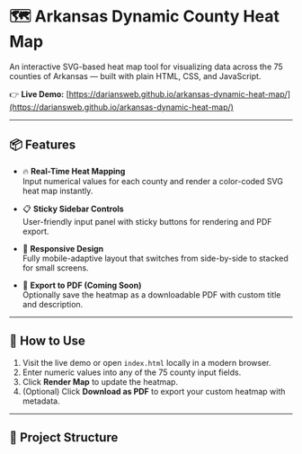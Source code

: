 # 🗺️ Arkansas Dynamic County Heat Map

An interactive SVG-based heat map tool for visualizing data across the 75 counties of Arkansas — built with plain HTML, CSS, and JavaScript.

👉 **Live Demo:** [https://dariansweb.github.io/arkansas-dynamic-heat-map/](https://dariansweb.github.io/arkansas-dynamic-heat-map/)

---

## 📦 Features

- 🔥 **Real-Time Heat Mapping**  
  Input numerical values for each county and render a color-coded SVG heat map instantly.

- 📋 **Sticky Sidebar Controls**  
  User-friendly input panel with sticky buttons for rendering and PDF export.

- 📱 **Responsive Design**  
  Fully mobile-adaptive layout that switches from side-by-side to stacked for small screens.

- 🧾 **Export to PDF (Coming Soon)**  
  Optionally save the heatmap as a downloadable PDF with custom title and description.

---

## 🚀 How to Use

1. Visit the live demo or open `index.html` locally in a modern browser.
2. Enter numeric values into any of the 75 county input fields.
3. Click **Render Map** to update the heatmap.
4. (Optional) Click **Download as PDF** to export your custom heatmap with metadata.

---

## 📁 Project Structure

